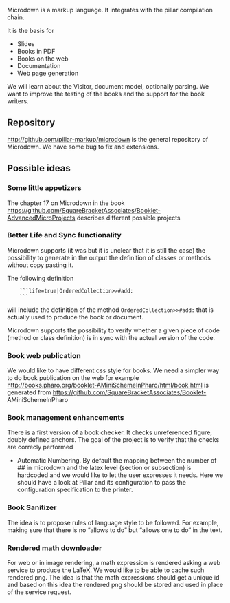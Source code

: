 Microdown is a markup language. It integrates with the pillar compilation chain.

It is the basis for
- Slides 
- Books in PDF
- Books on the web
- Documentation 
- Web page generation

We will learn about the Visitor, document model, optionally parsing.
We want to improve the testing of the books and the support for the book writers.

## Repository
http://github.com/pillar-markup/microdown is the general repository of Microdown.
We have some bug to fix and extensions.

## Possible ideas

### Some little appetizers

The chapter 17 on Microdown in the book https://github.com/SquareBracketAssociates/Booklet-AdvancedMicroProjects describes different possible projects

### Better Life and Sync functionality

Microdown supports (it was but it is unclear that it is still the case) the possibility to generate in the output
the definition of classes or methods without copy pasting it. 

The following definition 

```
	```life=true|OrderedCollection>>#add:
	```
```
will include the definition of the method `OrderedCollection>>#add:` that is actually used to produce the book or document. 

Microdown supports the possibility to verify whether a given piece of code (method or class definition) 
is in sync with the actual version of the code. 






### Book web publication

We would like to have different css style for books. We need a simpler way to do book publication on the web
for example http://books.pharo.org/booklet-AMiniSchemeInPharo/html/book.html is generated from https://github.com/SquareBracketAssociates/Booklet-
AMiniSchemeInPharo


### Book management enhancements

There is a first version of a book checker. It checks unreferenced figure, doubly defined anchors. The goal of the project is to verify that the checks are correcly
performed

- Automatic Numbering. By default the mapping between the number of ## in microdown and the latex level (section or subsection) is hardcoded and we would like to let the user expresses it needs. Here we should have a look at Pillar and its configuration to pass the configuration specification to the printer. 

### Book Sanitizer

The idea is to propose rules of language style to be followed. For example, making sure that there is no
“allows to do” but “allows one to do” in the text. 

### Rendered math downloader

For web or in image rendering,  a math expression is rendered asking a web service to produce the LaTeX.  We would like to be able to cache such rendered png. The idea is that the math expressions should get a unique id and based on this idea the rendered png should be stored and used in place of the service request.
